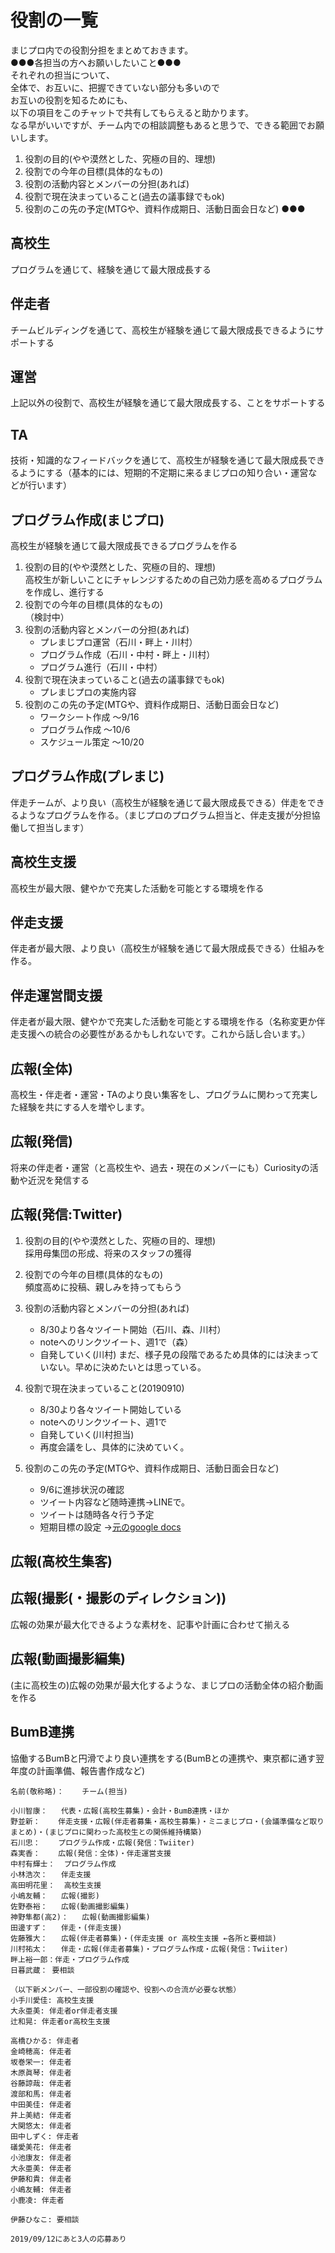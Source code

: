 # 役割の一覧
まじプロ内での役割分担をまとめておきます。  
●●●各担当の方へお願いしたいこと●●●  
それぞれの担当について、  
全体で、お互いに、把握できていない部分も多いので  
お互いの役割を知るためにも、  
以下の項目をこのチャットで共有してもらえると助かります。  
なる早がいいですが、チーム内での相談調整もあると思うで、できる範囲でお願いします。  
  
1. 役割の目的(やや漠然とした、究極の目的、理想)
1. 役割での今年の目標(具体的なもの)
1. 役割の活動内容とメンバーの分担(あれば)
1. 役割で現在決まっていること(過去の議事録でもok)
1. 役割のこの先の予定(MTGや、資料作成期日、活動日面会日など)
●●●  
  
## 高校生
プログラムを通じて、経験を通じて最大限成長する

## 伴走者  
チームビルディングを通じて、高校生が経験を通じて最大限成長できるようにサポートする
## 運営  
上記以外の役割で、高校生が経験を通じて最大限成長する、ことをサポートする
## TA
技術・知識的なフィードバックを通じて、高校生が経験を通じて最大限成長できるようにする（基本的には、短期的不定期に来るまじプロの知り合い・運営などが行います）

## プログラム作成(まじプロ)
高校生が経験を通じて最大限成長できるプログラムを作る  
1. 役割の目的(やや漠然とした、究極の目的、理想)  
高校生が新しいことにチャレンジするための自己効力感を高めるプログラムを作成し、進行する  
1. 役割での今年の目標(具体的なもの)  
（検討中）  
1. 役割の活動内容とメンバーの分担(あれば)  
    * プレまじプロ運営（石川・畔上・川村）
    * プログラム作成（石川・中村・畔上・川村）
    * プログラム進行（石川・中村）  
1. 役割で現在決まっていること(過去の議事録でもok)  
    * プレまじプロの実施内容  
1. 役割のこの先の予定(MTGや、資料作成期日、活動日面会日など)  
    * ワークシート作成 〜9/16
    * プログラム作成 〜10/6
    * スケジュール策定 〜10/20  
## プログラム作成(プレまじ)
伴走チームが、より良い（高校生が経験を通じて最大限成長できる）伴走をできるようなプログラムを作る。（まじプロのプログラム担当と、伴走支援が分担協働して担当します）
## 高校生支援
高校生が最大限、健やかで充実した活動を可能とする環境を作る
## 伴走支援
伴走者が最大限、より良い（高校生が経験を通じて最大限成長できる）仕組みを作る。
## 伴走運営間支援
伴走者が最大限、健やかで充実した活動を可能とする環境を作る（名称変更か伴走支援への統合の必要性があるかもしれないです。これから話し合います。）
## 広報(全体)
高校生・伴走者・運営・TAのより良い集客をし、プログラムに関わって充実した経験を共にする人を増やします。
## 広報(発信)
将来の伴走者・運営（と高校生や、過去・現在のメンバーにも）Curiosityの活動や近況を発信する
## 広報(発信:Twitter)
1. 役割の目的(やや漠然とした、究極の目的、理想)  
採用母集団の形成、将来のスタッフの獲得
1. 役割での今年の目標(具体的なもの)  
頻度高めに投稿、親しみを持ってもらう  
1. 役割の活動内容とメンバーの分担(あれば)
      * 8/30より各々ツイート開始（石川、森、川村）
      * noteへのリンクツイート、週1で（森）
      * 自発していく(川村)
まだ、様子見の段階であるため具体的には決まっていない。早めに決めたいとは思っている。  

1. 役割で現在決まっていること(20190910)  
      * 8/30より各々ツイート開始している
      * noteへのリンクツイート、週1で
      * 自発していく(川村担当)
      * 再度会議をし、具体的に決めていく。
1. 役割のこの先の予定(MTGや、資料作成期日、活動日面会日など)
      * 9/6に進捗状況の確認
      * ツイート内容など随時連携→LINEで。
      * ツイートは随時各々行う予定
      * 短期目標の設定
→[元のgoogle docs](https://docs.google.com/document/d/12ufWW7Gcf2lt2nA7RehfgXQJULh3EdIIy_Nz1o54EL4/edit)
## 広報(高校生集客)
## 広報(撮影(・撮影のディレクション))
広報の効果が最大化できるような素材を、記事や計画に合わせて揃える
## 広報(動画撮影編集)
(主に高校生の)広報の効果が最大化するような、まじプロの活動全体の紹介動画を作る
## BumB連携
協働するBumBと円滑でより良い連携をする(BumBとの連携や、東京都に通す翌年度の計画準備、報告書作成など)

~~~
名前(敬称略)：	チーム(担当)

小川智康：	代表・広報(高校生募集)・会計・BumB連携・ほか
野並新：	伴走支援・広報(伴走者募集・高校生募集)・ミニまじプロ・(会議準備など取りまとめ)・(まじプロに関わった高校生との関係維持構築)
石川忠：	プログラム作成・広報(発信：Twiiter)
森実香：	広報(発信：全体)・伴走運営支援
中村有輝士：	プログラム作成
小林浩次：	伴走支援
高田明花里：	高校生支援
小嶋友輔：	広報(撮影)
佐野泰裕：	広報(動画撮影編集)
神野隼都(高2)：	広報(動画撮影編集)
田邊すず：	伴走・(伴走支援)
佐藤雅大：	広報(伴走者募集)・(伴走支援 or 高校生支援 ←各所と要相談)
川村祐太：	伴走・広報(伴走者募集)・プログラム作成・広報(発信：Twiiter)
畔上裕一郎：伴走・プログラム作成
日暮武蔵： 要相談

（以下新メンバー、一部役割の確認や、役割への合流が必要な状態）
小手川愛佳: 高校生支援
大永亜美: 伴走者or伴走者支援
辻和晃: 伴走者or高校生支援

高橋ひかる: 伴走者
金崎穂高: 伴走者
坂巻栄一: 伴走者
木原眞琴: 伴走者
谷藤諒哉: 伴走者
渡部和馬: 伴走者
中田美佳: 伴走者
井上美結: 伴走者
大関悠太: 伴走者
田中しずく: 伴走者
礒愛美花: 伴走者
小池康友: 伴走者
大永亜美: 伴走者
伊藤和貴: 伴走者
小嶋友輔: 伴走者
小鹿凌: 伴走者

伊藤ひなこ: 要相談

2019/09/12にあと3人の応募あり
~~~
